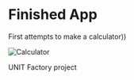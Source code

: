 # Finished App

First attempts to make a calculator))

![Calculator](https://github.com/serjkarev/Calculator/blob/master/demo/calc.gif)

UNIT Factory project
